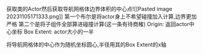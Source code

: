 获取类的Actor然后获取导航网格体边界体积的中心点![[Pasted image 20231105171333.png]]
第一个布尔是将actor身上不希望碰撞加入计算,边界更加严格
第二个是将子组件全部算进碰撞计算(这一条有待商榷)
Origin: 返回actor中心坐标
Box Extent: actor大小的一半

将导航网格体的中心作为随机坐标圆心,半径用其的Box Extent的x轴